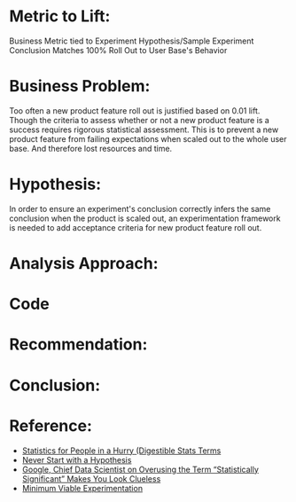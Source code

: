 # Metric to Lift:

Business Metric tied to Experiment Hypothesis/Sample Experiment Conclusion Matches 100% Roll Out to User Base's Behavior


# Business Problem:

Too often a new product feature roll out is justified based on 0.01 lift. Though the criteria to assess whether or not a new product feature is a success
requires rigorous statistical assessment. This is to prevent a new product feature from failing expectations when scaled out to the whole user base. And 
therefore lost resources and time.

# Hypothesis: 

In order to ensure an experiment's conclusion correctly infers the same conclusion when the product is scaled out, an experimentation framework is needed 
to add acceptance criteria for new product feature roll out.

# Analysis Approach:



# Code



# Recommendation: 



# Conclusion:



# Reference: 
* [Statistics for People in a Hurry (Digestible Stats Terms](https://towardsdatascience.com/statistics-for-people-in-a-hurry-a9613c0ed0b)
* [Never Start with a Hypothesis](https://towardsdatascience.com/hypothesis-testing-decoded-for-movers-and-shakers-bfc2bc34da41)
* [Google, Chief Data Scientist on Overusing the Term “Statistically Significant” Makes You Look Clueless](https://towardsdatascience.com/overusing-the-term-statistically-significant-makes-you-look-clueless-f96e1ad1a78e)
* [Minimum Viable Experimentation](https://roundup.getdbt.com/p/ep-36-minimum-viable-experimentation?utm_source=substack&utm_medium=email)

